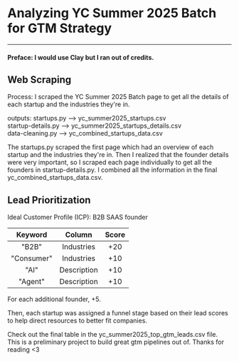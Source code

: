 # Analyzing YC Summer 2025 Batch for GTM Strategy

---

#### Preface: I would use Clay but I ran out of credits.


## Web Scraping

Process: I scraped the YC Summer 2025 Batch page to get all the details of each startup and the industries they're in.

outputs:
startups.py --> yc_summer2025_startups.csv  <br>
startup-details.py --> yc_summer2025_startups_details.csv <br>
data-cleaning.py --> yc_combined_startups_data.csv <br>

The startups.py scraped the first page which had an overview of each startup and the industries they're in. Then I realized that the founder details were very important, so I scraped each page individually to get all the founders in startup-details.py. I combined all the information in the final yc_combined_startups_data.csv.

## Lead Prioritization

Ideal Customer Profile (ICP): B2B SAAS founder

|  Keyword   |   Column    | Score |
| :--------: | :---------: | :---: |
|   "B2B"    | Industries  |  +20  |
| "Consumer" | Industries  |  +10  |
|    "AI"    | Description |  +10  |
|  "Agent"   | Description |  +10  |

For each additional founder, +5.

Then, each startup was assigned a funnel stage based on their lead scores to help direct resources to better fit companies.

Check out the final table in the yc_summer2025_top_gtm_leads.csv file.
<br>
This is a preliminary project to build great gtm pipelines out of. Thanks for reading <3
